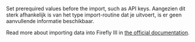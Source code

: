Set prerequired values before the import, such as API keys. Aangezien dit sterk afhankelijk is van het type import-routine dat je uitvoert, is er geen aanvullende informatie beschikbaar.

Read more about importing data into Firefly III in [the official documentation](https://docs.firefly-iii.org/).